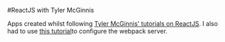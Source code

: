 #ReactJS with Tyler McGinnis

Apps created whilst following [Tyler McGinnis' tutorials on ReactJS](https://tylermcginnis.com/react-js-tutorial-pt-1-a-comprehensive-guide-to-building-apps-with-react-js-8ce321b125ba#.uwtfmr08q). I also had to use [this tutorial](https://www.twilio.com/blog/2015/08/setting-up-react-for-es6-with-webpack-and-babel-2.html)to configure the webpack server. 
